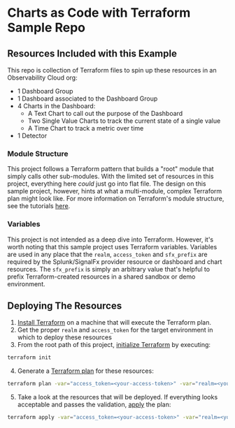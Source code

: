 # Charts as Code with Terraform Sample Repo

## Resources Included with this Example
This repo is collection of Terraform files to spin up these resources in an Observability Cloud org:
* 1 Dashboard Group
* 1 Dashboard associated to the Dashboard Group
* 4 Charts in the Dashboard:
  * A Text Chart to call out the purpose of the Dashboard
  * Two Single Value Charts to track the current state of a single value
  * A Time Chart to track a metric over time
* 1 Detector

### Module Structure
This project follows a Terraform pattern that builds a "root" module that simply calls other sub-modules.  With the limited set of resources in this project, everything here _could_ just go into flat file.  The design on this sample project, however, hints at what a multi-module, complex Terraform plan might look like. For more information on Terraform's module structure, see the tutorials [here](https://learn.hashicorp.com/collections/terraform/modules).

### Variables
This project is not intended as a deep dive into Terraform.  However, it's worth noting that this sample project uses Terraform variables.  Variables are used in any place that the `realm`, `access_token` and `sfx_prefix`  are required by the Splunk/SignalFx provider resource or dashboard and chart resources. The `sfx_prefix` is simply an arbitrary value that's helpful to prefix Terraform-created resources in a shared sandbox or demo environment.

## Deploying The Resources
1. [Install Terraform](https://learn.hashicorp.com/tutorials/terraform/install-cli) on a machine that will execute the Terraform plan.
2. Get the proper `realm` and `access_token` for the target environment in which to deploy these resources
3. From the root path of this project, [initialize Terraform](https://www.terraform.io/docs/cli/commands/init.html) by executing:
```bash
terraform init
```
4. Generate a [Terraform plan](https://www.terraform.io/docs/cli/commands/plan.html) for these resources:
```bash
terraform plan -var="access_token=<your-access-token>" -var="realm=<your-realm>" -var="sfx_prefix=<arbitrary-string-of-your-choosing>"
```
5. Take a look at the resources that will be deployed.  If everything looks acceptable and passes the validation, [apply](https://www.terraform.io/docs/cli/commands/apply.html) the plan:
```bash
terraform apply -var="access_token=<your-access-token>" -var="realm=<your-realm>" -var="sfx_prefix=<arbitrary-string-of-your-choosing>"
```
